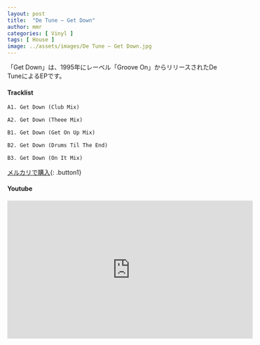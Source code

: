 ```yaml
---
layout: post
title:  "De Tune – Get Down"
author: mmr
categories: [ Vinyl ]
tags: [ House ]
image: ../assets/images/De Tune – Get Down.jpg
---
```


「Get Down」は、1995年にレーベル「Groove On」からリリースされたDe TuneによるEPです。

#### Tracklist
```md
A1. Get Down (Club Mix)

A2. Get Down (Theee Mix)

B1. Get Down (Get On Up Mix)

B2. Get Down (Drums Til The End)

B3. Get Down (On It Mix)
```

[メルカリで購入](https://jp.mercari.com/item/m80710711719?afid=6142608987){: .button1}

#### Youtube
<iframe width="560" height="315" src="https://www.youtube.com/embed/4RBW3-rvSGw?si=1nSlICClEVXXUHwP" title="YouTube video player" frameborder="0" allow="accelerometer; autoplay; clipboard-write; encrypted-media; gyroscope; picture-in-picture; web-share" referrerpolicy="strict-origin-when-cross-origin" allowfullscreen></iframe>